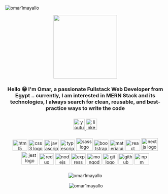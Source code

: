 <p align="left"> <img src="https://komarev.com/ghpvc/?username=omar1mayallo&label=Profile%20views&color=0e75b6&style=flat" alt="omar1mayallo" /> </p>
<div align="center">
  <img height="200" src="https://www.wingstechsolutions.com/wp-content/uploads/2022/03/full-stack-development.gif"  />
</div>

###

<h3 align="center">Hello 😁 I'm Omar, a passionate Fullstack Web Developer from Egypt .. currently, I am interested in MERN Stack and its technologies, I always search for clean, reusable, and best-practice ways to write the code</h3>

###

<div align="center">
  <a href="https://www.youtube.com/channel/UCaqPxDHDdjprqv8I9shZMig" target="_blank">
    <img src="https://img.shields.io/static/v1?message=Youtube&logo=youtube&label=&color=FF0000&logoColor=white&labelColor=&style=for-the-badge" height="35" alt="youtube logo"  />
  </a>
  
  <a href="https://www.linkedin.com/in/omar-mayallo-a5546a243/" target="_blank">
    <img src="https://img.shields.io/static/v1?message=LinkedIn&logo=linkedin&label=&color=0077B5&logoColor=white&labelColor=&style=for-the-badge" height="35" alt="linkedin logo"  />
  </a>
</div>

###

<div align="center">
  <img src="https://cdn.jsdelivr.net/gh/devicons/devicon/icons/html5/html5-original.svg" height="35" width="46" alt="html5 logo"  />
  <img src="https://cdn.jsdelivr.net/gh/devicons/devicon/icons/css3/css3-original.svg" height="35" width="46" alt="css3 logo"  />
  <img src="https://cdn.jsdelivr.net/gh/devicons/devicon/icons/javascript/javascript-plain.svg" height="35" width="46" alt="javascript logo"  />
  <img src="https://cdn.jsdelivr.net/gh/devicons/devicon/icons/typescript/typescript-original.svg" height="35" width="46" alt="typescript logo"  />
  <img src="https://cdn.jsdelivr.net/gh/devicons/devicon/icons/sass/sass-original.svg" height="40" width="52" alt="sass logo"  />
  <img src="https://cdn.jsdelivr.net/gh/devicons/devicon/icons/bootstrap/bootstrap-original.svg" height="35" width="46" alt="bootstrap logo"  />
  <img src="https://cdn.jsdelivr.net/gh/devicons/devicon/icons/materialui/materialui-original.svg" height="35" width="46" alt="materialui logo"  />
  <img src="https://cdn.jsdelivr.net/gh/devicons/devicon/icons/react/react-original.svg" height="35" width="46" alt="react logo"  />
  <img src="https://cdn.jsdelivr.net/gh/devicons/devicon/icons/nextjs/nextjs-original.svg" height="40" width="52" alt="nextjs logo"  />
  <img src="https://cdn.jsdelivr.net/gh/devicons/devicon/icons/jest/jest-plain.svg" height="40" width="52" alt="jest logo"  />
  <img src="https://cdn.jsdelivr.net/gh/devicons/devicon/icons/redux/redux-original.svg" height="35" width="46" alt="redux logo"  />
  <img src="https://cdn.jsdelivr.net/gh/devicons/devicon/icons/nodejs/nodejs-original-wordmark.svg" height="35" width="46" alt="nodejs logo"  />
  <img src="https://cdn.jsdelivr.net/gh/devicons/devicon/icons/express/express-original.svg" height="35" width="46" alt="express logo"  />
  <img src="https://cdn.jsdelivr.net/gh/devicons/devicon/icons/mongodb/mongodb-original.svg" height="35" width="46" alt="mongodb logo"  />
  <img src="https://cdn.jsdelivr.net/gh/devicons/devicon/icons/git/git-original.svg" height="35" width="46" alt="git logo"  />
  <img src="https://cdn.jsdelivr.net/gh/devicons/devicon/icons/github/github-original.svg" height="35" width="46" alt="github logo"  />
  <img src="https://cdn.jsdelivr.net/gh/devicons/devicon/icons/npm/npm-original-wordmark.svg" height="35" width="46" alt="npm logo"  />
</div>

###

<p align="center"><img  src="https://github-readme-stats.vercel.app/api/top-langs?username=omar1mayallo&show_icons=true&locale=en&layout=compact&theme=dracula" alt="omar1mayallo" /></p>

<p align="center">&nbsp;<img align="center" src="https://github-readme-stats.vercel.app/api?username=omar1mayallo&show_icons=true&locale=en&theme=dracula" alt="omar1mayallo" /></p>


